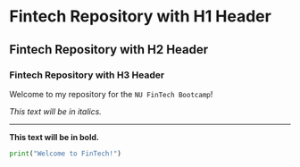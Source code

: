 # Fintech Repository with H1 Header

## Fintech Repository with H2 Header

### Fintech Repository with H3 Header

Welcome to my repository for the `NU FinTech Bootcamp`!

*This text will be in italics.*

---

**This text will be in bold.**

```python
print("Welcome to FinTech!")
```